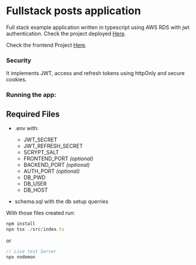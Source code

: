 # Fullstack posts application

Full stack example application written in typescript using AWS RDS with jwt authentication.
Check the project deployed [Here](https://fullstackaws.onrender.com/).

Check the frontend Project [Here](https://github.com/vtmattedi/fullstackAwsfront).

### Security

It implements JWT, access and refresh tokens using httpOnly and secure cookies.

### Running the app:

## Required Files
* .env with:
    * JWT_SECRET
    * JWT_REFRESH_SECRET 
    * SCRYPT_SALT 
    * FRONTEND_PORT *(optional)*
    * BACKEND_PORT  *(optional)*
    * AUTH_PORT  *(optional)*
    * DB_PWD 
    * DB_USER 
    * DB_HOST

* schema.sql with the db setup querries

With those files created run:

```javascript
npm install
npx tsx ./src/index.ts
```
or 
```javascript
// Live test Server 
npx nodemon
```
